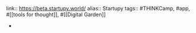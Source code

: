 link:: https://beta.startupy.world/
alias:: Startupy
tags:: #THINKCamp, #app, #[[tools for thought]], #[[Digital Garden]]

-